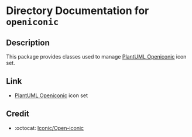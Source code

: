 # Directory Documentation for `openiconic`

## Description
This package provides classes used to manage [PlantUML Openiconic](https://plantuml.com/openiconic) icon set.

## Link
- [PlantUML Openiconic](https://plantuml.com/openiconic) icon set

## Credit
- :octocat: [Iconic/Open-iconic](https://github.com/iconic/open-iconic)
